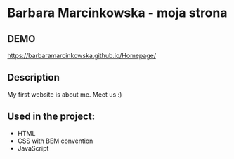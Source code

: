 # Barbara Marcinkowska - moja strona
 
## DEMO 
https://barbaramarcinkowska.github.io/Homepage/ 

## Description
My first website is about me. Meet us :)
## Used in the project:
- HTML
- CSS with BEM convention
- JavaScript
